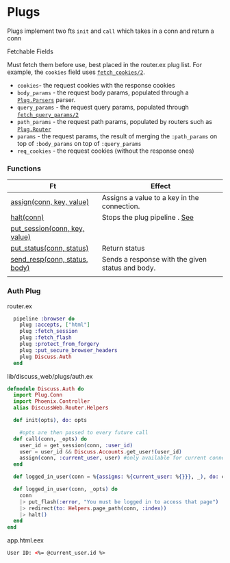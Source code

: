 # Plugs

Plugs implement two fts `init` and `call` which takes in a conn and return a conn

Fetchable Fields

Must fetch them before use, best placed in the router.ex plug list. For example, the `cookies` field uses [`fetch_cookies/2`](https://hexdocs.pm/plug/Plug.Conn.html#fetch_cookies/2).

- `cookies`- the request cookies with the response cookies
- `body_params` - the request body params, populated through a [`Plug.Parsers`](https://hexdocs.pm/plug/Plug.Parsers.html) parser.
- `query_params` - the request query params, populated through [`fetch_query_params/2`](https://hexdocs.pm/plug/Plug.Conn.html#fetch_query_params/2)
- `path_params` - the request path params, populated by routers such as [`Plug.Router`](https://hexdocs.pm/plug/Plug.Router.html)
- `params` - the request params, the result of merging the `:path_params` on top of `:body_params` on top of `:query_params`
- `req_cookies` - the request cookies (without the response ones)

### Functions

| Ft                                                           | Effect                                                       |
| ------------------------------------------------------------ | ------------------------------------------------------------ |
| [assign(conn, key, value)](https://hexdocs.pm/plug/Plug.Conn.html#assign/3) | Assigns a value to a key in the connection.                  |
| [halt(conn)](https://hexdocs.pm/plug/Plug.Conn.html#halt/1)  | Stops the plug pipeline . [See](https://hexdocs.pm/plug/Plug.Builder.html) |
| [put_session(conn, key, value)](https://hexdocs.pm/plug/Plug.Conn.html#put_session/3) |                                                              |
| [put_status(conn, status)](https://hexdocs.pm/plug/Plug.Conn.html#put_status/2) | Return status                                                |
| [send_resp(conn, status, body)](https://hexdocs.pm/plug/Plug.Conn.html#send_resp/3) | Sends a response with the given status and body.             |
|                                                              |                                                              |

### Auth Plug

router.ex

```elixir
  pipeline :browser do
    plug :accepts, ["html"]
    plug :fetch_session
    plug :fetch_flash
    plug :protect_from_forgery
    plug :put_secure_browser_headers
    plug Discuss.Auth
  end
```

lib/discuss_web/plugs/auth.ex

```elixir
defmodule Discuss.Auth do
  import Plug.Conn
  import Phoenix.Controller
  alias DiscussWeb.Router.Helpers

  def init(opts), do: opts

	#opts are then passed to every future call
  def call(conn, _opts) do
    user_id = get_session(conn, :user_id)
    user = user_id && Discuss.Accounts.get_user!(user_id)
    assign(conn, :current_user, user) #only available for current connection
  end

  def logged_in_user(conn = %{assigns: %{current_user: %{}}}, _), do: conn

  def logged_in_user(conn, _opts) do
    conn 
    |> put_flash(:error, "You must be logged in to access that page")
    |> redirect(to: Helpers.page_path(conn, :index))
    |> halt()
  end
end
```

app.html.eex

```html
User ID: <%= @current_user.id %>
```


